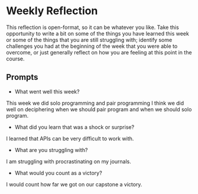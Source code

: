# Weekly Reflection
This reflection is open-format, so it can be whatever you like. Take this opportunity to write a bit on some of the things you have learned this week or some of the things that you are still struggling with; identify some challenges you had at the beginning of the week that you were able to overcome, or just generally reflect on how you are feeling at this point in the course.


## Prompts
- What went well this week?

This week we did solo programming and pair programming I think we did well on deciphering when we should pair program and when we should solo program.

- What did you learn that was a shock or surprise?

I learned that APIs can be very difficult to work with.

- What are you struggling with?

I am struggling with procrastinating on my journals.

- What would you count as a victory?

I would count how far we got on our capstone a victory.

